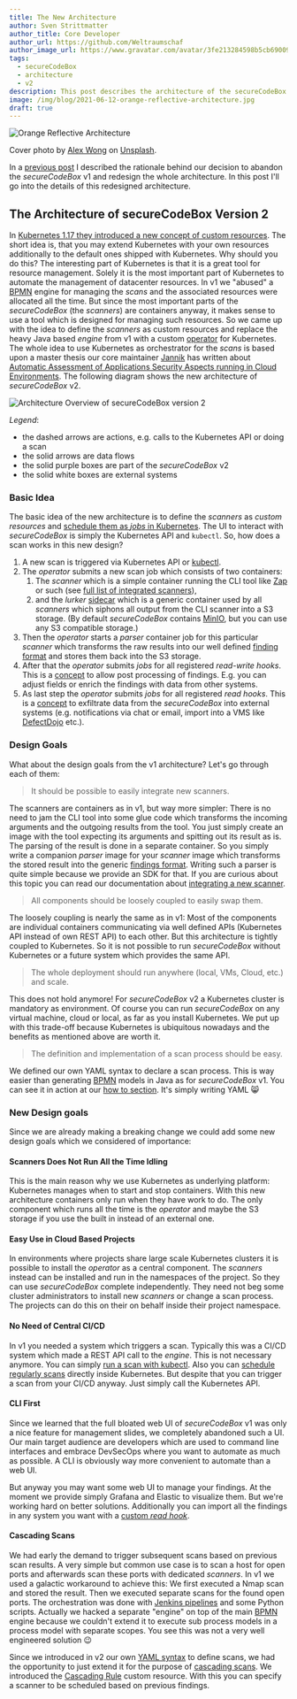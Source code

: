 ```yaml
---
title: The New Architecture
author: Sven Strittmatter
author_title: Core Developer
author_url: https://github.com/Weltraumschaf
author_image_url: https://www.gravatar.com/avatar/3fe213284598b5cb69009665902c77a1
tags:
  - secureCodeBox
  - architecture
  - v2
description: This post describes the architecture of the secureCodeBox v2.
image: /img/blog/2021-06-12-orange-reflective-architecture.jpg
draft: true
---
```


![Orange Reflective Architecture](/img/blog/2021-06-25-orange-reflective-architecture.jpg)

Cover photo by [Alex Wong](https://unsplash.com/@killerfvith) on [Unsplash](https://unsplash.com/s/photos/architecture).

In a [previous post](/blog/2021/06/07/why-securecodebox-version-2) I described the rationale behind our decision to abandon the _secureCodeBox_ v1 and redesign the whole architecture. In this post I'll go into the details of this redesigned architecture.

<!--truncate-->

## The Architecture of secureCodeBox Version 2

In [Kubernetes 1.17 they introduced a new concept of custom resources](https://medium.com/velotio-perspectives/extending-kubernetes-apis-with-custom-resource-definitions-crds-139c99ed3477). The short idea is, that you may extend Kubernetes with your own resources additionally to the default ones shipped with Kubernetes. Why should you do this? The interesting part of Kubernetes is that it is a great tool for resource management. Solely it is the most important part of Kubernetes to automate the management of datacenter resources. In v1 we "abused" a [BPMN](https://en.wikipedia.org/wiki/Business_Process_Model_and_Notation) engine for managing the *scans* and the associated resources were allocated all the time. But since the most important parts of the *secureCodeBox* (the *scanners*) are containers anyway, it makes sense to use a tool which is designed for managing such resources. So we came up with the idea to define the *scanners* as custom resources and replace the heavy Java based *engine* from v1 with a custom [operator](https://kubernetes.io/docs/concepts/extend-kubernetes/operator/) for Kubernetes. The whole idea to use Kubernetes as orchestrator for the *scans* is based upon a master thesis our core maintainer [Jannik](https://github.com/J12934) has written about [Automatic Assessment of Applications Security Aspects running in Cloud Environments](https://files.hollenbach.dev/master-thesis-jannik-hollenbach.pdf). The following diagram shows the new architecture of *secureCodeBox* v2.

![Architecture Overview of secureCodeBox version 2](/img/blog/2021-06-25-architecture-v2.png)

*Legend*:

- the dashed arrows are actions, e.g. calls to the Kubernetes API or doing a scan
- the solid arrows are data flows
- the solid purple boxes are part of the *secureCodeBox* v2
- the solid white boxes are external systems

### Basic Idea

The basic idea of the new architecture is to define the *scanners* as *custom resources* and [schedule them as *jobs*  in Kubernetes](https://kubernetes.io/docs/concepts/scheduling-eviction/kube-scheduler/). The UI to interact with *secureCodeBox* is simply the Kubernetes API and `kubectl`. So, how does a scan works in this new design?

1. A new scan is triggered via Kubernetes API or [kubectl](/docs/getting-started/first-scans).
2. The *operator* submits a new scan job which consists of two containers:
   1. The *scanner* which is a simple container running the CLI tool like [Zap](https://www.zaproxy.org/) or such (see [full list of integrated scanners](/docs/scanners)),
   2. and the *lurker* [sidecar](https://medium.com/bb-tutorials-and-thoughts/kubernetes-learn-sidecar-container-pattern-6d8c21f873d) which is a generic container used by all *scanners* which siphons all output from the CLI scanner into a S3 storage. (By default *secureCodeBox* contains [MinIO](https://min.io/), but you can use any S3 compatible storage.)
3. Then the *operator* starts a *parser* container job for this particular *scanner* which transforms the raw results into our well defined [finding format](/docs/api/finding) and stores them back into the S3 storage.
4. After that the *operator* submits *jobs* for all registered *read-write hooks*. This is a [concept](/docs/architecture/adr/adr_0002) to allow post processing of findings. E.g. you can adjust fields or enrich the findings with data from other systems.
5. As last step the *operator* submits *jobs* for all registered *read hooks*. This is a [concept](/docs/architecture/adr/adr_0002) to exfiltrate data from the *secureCodeBox* into external systems (e.g. notifications via chat or email, import into a VMS like [DefectDojo](https://www.defectdojo.org/) etc.).

### Design Goals

What about the design goals from the v1 architecture? Let's go through each of them:

> It should be possible to easily integrate new scanners.

The scanners are containers as in v1, but way more simpler: There is no need to jam the CLI tool into some glue code which transforms the incoming arguments and the outgoing results from the tool. You just simply create an image with the tool expecting its arguments and spitting out its result as is. The parsing of the result is done in a separate container. So you simply write a companion *parser* image for your *scanner* image which transforms the stored result into the generic [findings format](/docs/api/finding). Writing such a parser is quite simple because we provide an SDK for that. If you are curious about this topic you can read our documentation about [integrating a new scanner](/docs/contributing/integrating-a-scanner).

> All components should be loosely coupled to easily swap them.

The loosely coupling is nearly the same as in v1: Most of the components are individual containers communicating via well defined APIs (Kubernetes API instead of own REST API) to each other. But this architecture is tightly coupled to Kubernetes. So it is not possible to run *secureCodeBox* without Kubernetes or a future system which provides the same API.

> The whole deployment should run anywhere (local, VMs, Cloud, etc.) and scale.

This does not hold anymore! For *secureCodeBox* v2 a Kubernetes cluster is mandatory as environment. Of course you can run *secureCodeBox* on any virtual machine, cloud or local, as far as you install Kubernetes. We put up with this trade-off because Kubernetes is ubiquitous nowadays and the benefits as mentioned above are worth it.

> The definition and implementation of a scan process should be easy.

We defined our own YAML syntax to declare a scan process. This is way easier than generating [BPMN](https://en.wikipedia.org/wiki/Business_Process_Model_and_Notation) models in Java as for *secureCodeBox* v1. You can see it in action at our [how to section](/docs/how-tos). It's simply writing YAML :smile_cat:

### New Design goals

Since we are already making a breaking change we could add some new design goals which we considered of importance:

#### Scanners Does Not Run All the Time Idling

This is the main reason why we use Kubernetes as underlying platform: Kubernetes manages when to start and stop containers. With this new architecture containers only run when they have work to do. The only component which runs all the time is the *operator* and maybe the S3 storage if you use the built in instead of an external one.

#### Easy Use in Cloud Based Projects

In environments where projects share large scale Kubernetes clusters it is possible to install the *operator* as a central component. The *scanners* instead can be installed and run in the namespaces of the project. So they can use *secureCodeBox* complete independently. They need not beg some cluster administrators to install new *scanners* or change a scan process. The projects can do this on their on behalf inside their project namespace.

#### No Need of Central CI/CD

In v1 you needed a system which triggers a scan. Typically this was a CI/CD system which made a REST API call to the *engine*. This is not necessary anymore. You can simply [run a scan with kubectl](/docs/getting-started/first-scans). Also you can [schedule regularly scans](/docs/how-tos/automatically-repeating-scans) directly inside Kubernetes. But despite that you can trigger a scan from your CI/CD anyway. Just simply call the Kubernetes API.

#### CLI First

Since we learned that the full bloated web UI of *secureCodeBox* v1 was only a nice feature for management slides, we completely abandoned such a UI. Our main target audience are developers which are used to command line interfaces and embrace DevSecOps where you want to automate as much as possible. A CLI is obviously way more convenient to automate than a web UI.

But anyway you may want some web UI to manage your findings. At the moment we provide simply Grafana and Elastic to visualize them. But we're working hard on better solutions. Additionally you can import all the findings in any system you want with a [custom *read hook*](/docs/architecture/adr/adr_0002).

#### Cascading Scans

We had early the demand to trigger subsequent scans based on previous scan results. A very simple but common use case is to scan a host for open ports and afterwards scan these ports with dedicated *scanners*. In v1 we used a galactic workaround to achieve this: We first executed a Nmap scan and stored the result. Then we executed separate scans for the found open ports. The orchestration was done with [Jenkins pipelines](https://www.jenkins.io/doc/book/pipeline/) and some Python scripts. Actually we hacked a separate "engine" on top of the main [BPMN](https://en.wikipedia.org/wiki/Business_Process_Model_and_Notation) engine because we couldn't extend it to execute sub process models in a process model with separate scopes. You see this was not a very well engineered solution :wink:

Since we introduced in v2 our own [YAML syntax](/docs/how-tos) to define scans,  we had the opportunity to just extend it for the purpose of [cascading scans](/docs/architecture/adr/adr_0003). We introduced the [Cascading Rule](/docs/api/crds/cascading-rule) custom resource. With this you can specify a scanner to be scheduled based on previous findings.
